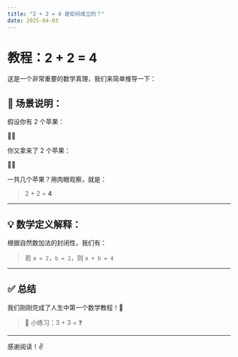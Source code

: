 ```yaml
---
title: "2 + 2 = 4 是如何成立的？"
date: 2025-04-03
---
```


# 教程：2 + 2 = 4

这是一个非常重要的数学真理，我们来简单推导一下：

## 🍎 场景说明：

假设你有 2 个苹果：

🍎🍎

你又拿来了 2 个苹果：

🍎🍎

一共几个苹果？用肉眼观察，就是：

> 2 + 2 = **4**

---

## 💡 数学定义解释：

根据自然数加法的封闭性，我们有：

> 若 `a = 2`，`b = 2`，则 `a + b = 4`

---

## ✅ 总结

我们刚刚完成了人生中第一个数学教程！🎉

> 📢 小练习：3 + 3 = ❓

---

感谢阅读！✌️
